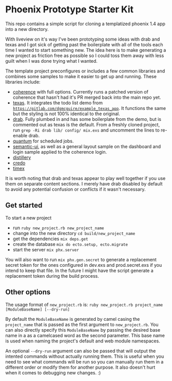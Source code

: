 # Phoenix Prototype Starter Kit

This repo contains a simple script for cloning a templatized phoenix 1.4 app into a new directory. 

With liveview on it's way I've been prototyping some ideas with drab and texas and I got sick of getting past the boilerplate with all of the tools each time I wanted to start something new. The idea here is to make generating a new project as friction free as possible so I could toss them away with less guilt when I was done trying what I wanted.

The template project preconfigures or includes a few common libraries and combines some samples to make it easier to get up and running. These libraries include:

  * [coherence](https://github.com/smpallen99/coherence) with full options. Currently runs a patched version of coherence that hasn't had it's PR merged back into the main repo yet.
  * [texas](https://gitlab.com/dgmcguire/texas). It integrates the todo list demo from [`https://gitlab.com/dgmcguire/example_texas_app`](https://gitlab.com/dgmcguire/example_texas_app). It functions the same but the styling is not 100% identical to the original.
  * [drab](https://tg.pl/drab). Fully plumbed in and has some boilerplate from the demo, but is commented out as texas is the default. From a freshly cloned project, run `grep -Ri drab lib/ config/ mix.exs` and uncomment the lines to re-enable drab.
  * [quantum](https://github.com/quantum-elixir/quantum-core) for scheduled jobs.
  * [semantic-ui](https://semantic-ui.com), as well as a general layout sample on the dashboard and login sample applied to the coherence login.
  * [distillery](https://github.com/bitwalker/distillery/)
  * [credo](https://github.com/rrrene/credo)
  * [timex](https://github.com/bitwalker/timex)

It is worth noting that drab and texas appear to play well together if you use them on separate content sections. I merely have drab disabled by default to avoid any potential confusion or conflicts if it wasn't necessary.

## Get started

To start a new project

  * run `ruby new_project.rb new_project_name`
  * change into the new directory `cd build/new_project_name`
  * get the dependencies `mix deps.get`
  * create the database `mix do ecto.setup, ecto.migrate`
  * start the server `mix phx.server`

You will also want to run `mix phx.gen.secret` to generate a replacement secret token for the ones configured in dev.exs and prod.secret.exs if you intend to keep that file. In the future I might have the script generate a replacement token during the build process.

## Other options

The usage format of `new_project.rb` is:
`ruby new_project.rb project_name [ModuleBaseName] [--dry-run]`

By default the `ModuleBaseName` is generated by camel casing the `project_name` that is passed as the first argument to `new_project.rb`. You can also directly specify this `ModuleBaseName` by passing the desired base name in a as a camelcased word as the second parameter. This base name is used when naming the project's default and web module namespaces.

An optional `--dry-run` argument can also be passed that will output the intented commands without actually running them. This is useful when you need to see what commands will be run so you can manually run them in a different order or modify them for another purpose. It also doesn't hurt when it comes to debugging new changes. :)
